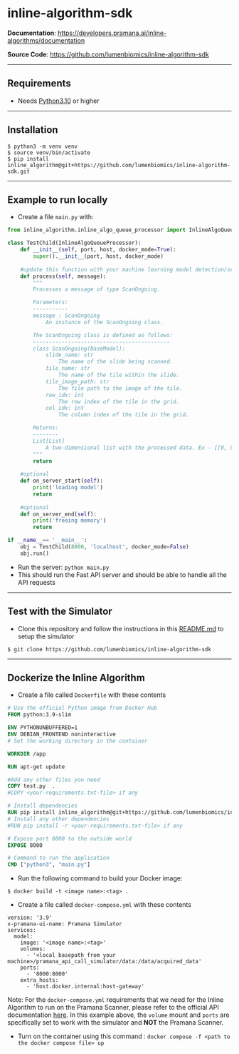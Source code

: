 # inline-algorithm-sdk

**Documentation**: <a href="https://developers.pramana.ai/inline-algorithms/documentation" target="_blank">https://developers.pramana.ai/inline-algorithms/documentation</a>

**Source Code**: <a href="https://github.com/lumenbiomics/inline-algorithm-sdk" target="_blank">https://github.com/lumenbiomics/inline-algorithm-sdk</a>

---

## Requirements

* Needs <a href="https://www.python.org/downloads/" class="external-link" target="_blank">Python3.10</a> or higher

---

## Installation

<div class="termy">

```console
$ python3 -m venv venv
$ source venv/bin/activate
$ pip install inline_algorithm@git+https://github.com/lumenbiomics/inline-algorithm-sdk.git
```
</div>

---

## Example to run locally
* Create a file `main.py` with:
```python
from inline_algorithm.inline_algo_queue_processor import InlineAlgoQueueProcessor

class TestChild(InlineAlgoQueueProcessor):
    def __init__(self, port, host, docker_mode=True):
        super().__init__(port, host, docker_mode)
    
    #update this function with your machine learning model detection/segmentation helper
    def process(self, message):
        """
        Processes a message of type ScanOngoing.

        Parameters:
        -----------
        message : ScanOngoing
            An instance of the ScanOngoing class.

        The ScanOngoing class is defined as follows:
        -------------------------------------------
        class ScanOngoing(BaseModel):
            slide_name: str
                The name of the slide being scanned.
            tile_name: str
                The name of the tile within the slide.
            tile_image_path: str
                The file path to the image of the tile.
            row_idx: int
                The row index of the tile in the grid.
            col_idx: int
                The column index of the tile in the grid.

        Returns:
        --------
        List[List]
            A two-dimensional list with the processed data. Ex - [[0, 0, 0.9, "tumor"], [123, 321, 0.6, "stroma"]]
        """
        return 
    
    #optional
    def on_server_start(self):
        print('loading model')
        return
    
    #optional
    def on_server_end(self):
        print('freeing memory')
        return

if __name__== '__main__':
    obj = TestChild(8000, 'localhost', docker_mode=False)
    obj.run()
```
* Run the server: ```python main.py```
* This should run the Fast API server and should be able to handle all the API requests
---
## Test with the Simulator
* Clone this repository and follow the instructions in this <a href="https://github.com/lumenbiomics/inline-algorithm-sdk/tree/main/examples/pramana_api_call_simulator" class="external-link" target="_blank">README.md</a> to setup the simulator
```console
$ git clone https://github.com/lumenbiomics/inline-algorithm-sdk
```
---
## Dockerize the Inline Algorithm
* Create a file called ```Dockerfile``` with these contents
```dockerfile
# Use the official Python image from Docker Hub
FROM python:3.9-slim

ENV PYTHONUNBUFFERED=1
ENV DEBIAN_FRONTEND noninteractive
# Set the working directory in the container

WORKDIR /app

RUN apt-get update

#Add any other files you need
COPY test.py  .
#COPY <your-requirements.txt-file> if any

# Install dependencies
RUN pip install inline_algorithm@git+https://github.com/lumenbiomics/inline-algorithm-sdk.git
# Install any other dependencies
#RUN pip install -r <your-requirements.txt-file> if any

# Expose port 8000 to the outside world
EXPOSE 8000

# Command to run the application
CMD ["python3", "main.py"]
```
* Run the following command to build your Docker image:
```console
$ docker build -t <image name>:<tag> .
```
* Create a file called ```docker-compose.yml``` with these contents
```docker-compose
version: '3.9'
x-pramana-ui-name: Pramana Simulator
services:
  model:
    image: '<image name>:<tag>'
    volumes:
      - '<local basepath from your machine>/pramana_api_call_simulator/data:/data/acquired_data'
    ports:
      - '8000:8000'
    extra_hosts:
      - 'host.docker.internal:host-gateway'
```
Note: For the ```docker-compose.yml``` requirements that we need for the Inline Algorithm to run on the Pramana Scanner, please refer to the official API documentation <a href="https://developers.pramana.ai/inline-algorithms/documentation#section/Container-specifications" target="_blank">here</a>. In this example above, the ```volume``` mount and ```ports``` are specifically set to work with the simulator and **NOT** the Pramana Scanner.
* Turn on the container using this command : ```docker compose -f <path to the docker compose file> up ```
